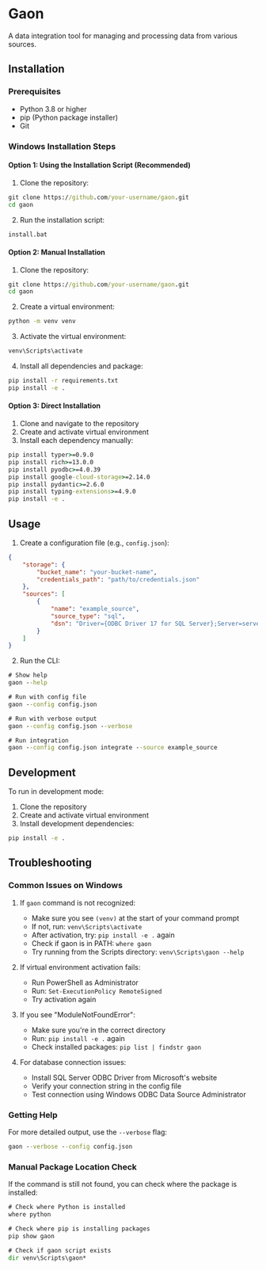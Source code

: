 # Gaon

A data integration tool for managing and processing data from various sources.

## Installation

### Prerequisites
- Python 3.8 or higher
- pip (Python package installer)
- Git

### Windows Installation Steps

#### Option 1: Using the Installation Script (Recommended)
1. Clone the repository:
```cmd
git clone https://github.com/your-username/gaon.git
cd gaon
```

2. Run the installation script:
```cmd
install.bat
```

#### Option 2: Manual Installation
1. Clone the repository:
```cmd
git clone https://github.com/your-username/gaon.git
cd gaon
```

2. Create a virtual environment:
```cmd
python -m venv venv
```

3. Activate the virtual environment:
```cmd
venv\Scripts\activate
```

4. Install all dependencies and package:
```cmd
pip install -r requirements.txt
pip install -e .
```

#### Option 3: Direct Installation
1. Clone and navigate to the repository
2. Create and activate virtual environment
3. Install each dependency manually:
```cmd
pip install typer>=0.9.0
pip install rich>=13.0.0
pip install pyodbc>=4.0.39
pip install google-cloud-storage>=2.14.0
pip install pydantic>=2.6.0
pip install typing-extensions>=4.9.0
pip install -e .
```

## Usage

1. Create a configuration file (e.g., `config.json`):
```json
{
    "storage": {
        "bucket_name": "your-bucket-name",
        "credentials_path": "path/to/credentials.json"
    },
    "sources": [
        {
            "name": "example_source",
            "source_type": "sql",
            "dsn": "Driver={ODBC Driver 17 for SQL Server};Server=server_name;Database=db_name;UID=username;PWD=password"
        }
    ]
}
```

2. Run the CLI:
```cmd
# Show help
gaon --help

# Run with config file
gaon --config config.json

# Run with verbose output
gaon --config config.json --verbose

# Run integration
gaon --config config.json integrate --source example_source
```

## Development

To run in development mode:

1. Clone the repository
2. Create and activate virtual environment
3. Install development dependencies:
```cmd
pip install -e .
```

## Troubleshooting

### Common Issues on Windows

1. If `gaon` command is not recognized:
   - Make sure you see `(venv)` at the start of your command prompt
   - If not, run: `venv\Scripts\activate`
   - After activation, try: `pip install -e .` again
   - Check if gaon is in PATH: `where gaon`
   - Try running from the Scripts directory: `venv\Scripts\gaon --help`

2. If virtual environment activation fails:
   - Run PowerShell as Administrator
   - Run: `Set-ExecutionPolicy RemoteSigned`
   - Try activation again

3. If you see "ModuleNotFoundError":
   - Make sure you're in the correct directory
   - Run: `pip install -e .` again
   - Check installed packages: `pip list | findstr gaon`

4. For database connection issues:
   - Install SQL Server ODBC Driver from Microsoft's website
   - Verify your connection string in the config file
   - Test connection using Windows ODBC Data Source Administrator

### Getting Help

For more detailed output, use the `--verbose` flag:
```cmd
gaon --verbose --config config.json
```

### Manual Package Location Check

If the command is still not found, you can check where the package is installed:
```cmd
# Check where Python is installed
where python

# Check where pip is installing packages
pip show gaon

# Check if gaon script exists
dir venv\Scripts\gaon*
``` 